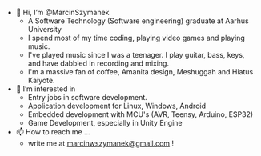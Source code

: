 - 👋 Hi, I’m @MarcinSzymanek
  - A Software Technology (Software engineering) graduate at Aarhus University
  - I spend most of my time coding, playing video games and playing music.
  - I've played music since I was a teenager. I play guitar, bass, keys, and have dabbled in recording and mixing.
  - I'm a massive fan of coffee, Amanita design, Meshuggah and Hiatus Kaiyote.
- 👀 I’m interested in
  - Entry jobs in software development.
  - Application development for Linux, Windows, Android
  - Embedded development with MCU's (AVR, Teensy, Arduino, ESP32)
  - Game Development, especially in Unity Engine
- 📫 How to reach me ...
  - write me at marcinwszymanek@gmail.com !

<!---
MarcinSzymanek/MarcinSzymanek is a ✨ special ✨ repository because its `README.md` (this file) appears on your GitHub profile.
You can click the Preview link to take a look at your changes.
--->
